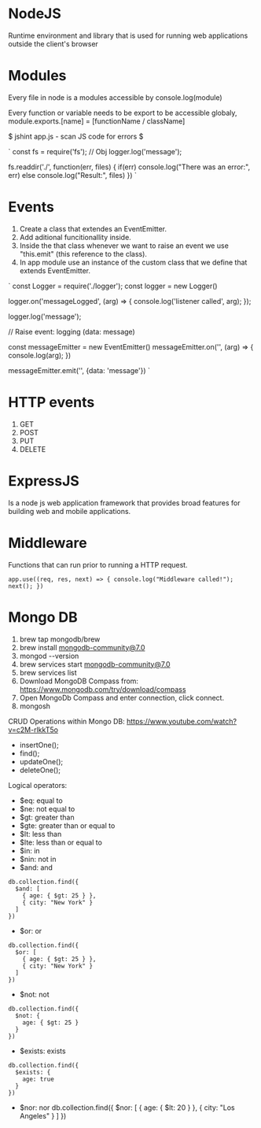 # NodeJS
Runtime environment and library that is used for running web applications outside the client's browser

# Modules
Every file in node is a modules accessible by console.log(module)

Every function or variable needs to be export to be accessible globaly, module.exports.[name] = [functionName / className]

$ jshint app.js - scan JS code for errors $

`
const fs = require('fs'); // Obj
logger.log('message');

fs.readdir('./', function(err, files) {
    if(err) console.log("There was an error:", err)
    else console.log("Result:", files)
})
`

# Events
1. Create a class that extendes an EventEmitter.
2. Add aditional funcitionallity inside.
3. Inside the that class whenever we want to raise an event we use "this.emit" (this reference to the class).
4. In app module use an instance of the custom class that we define that extends EventEmitter.

`
const Logger = require('./logger');
const logger = new Logger()

logger.on('messageLogged', (arg) => {
    console.log('listener called', arg);
});

logger.log('message');

// Raise event: logging (data: message)

const messageEmitter = new EventEmitter()
messageEmitter.on('', (arg) => {
    console.log(arg);
})

messageEmitter.emit('', {data: 'message'})
`

# HTTP events
1. GET
2. POST 
3. PUT
4. DELETE

# ExpressJS
Is a node js web application framework that provides broad features for building web and mobile applications. 

# Middleware
Functions that can run prior to running a HTTP request. 

`
app.use((req, res, next) => {
    console.log("Middleware called!");
    next();
})
`

# Mongo DB
1. brew tap mongodb/brew
2. brew install mongodb-community@7.0
3. mongod --version
4. brew services start mongodb-community@7.0
5. brew services list
6. Download MongoDB Compass from: https://www.mongodb.com/try/download/compass
7. Open MongoDb Compass and enter connection, click connect.
8. mongosh

CRUD Operations within Mongo DB: https://www.youtube.com/watch?v=c2M-rlkkT5o
- insertOne();
- find(); 
- updateOne();
- deleteOne();

Logical operators:
- $eq: equal to
- $ne: not equal to
- $gt: greater than
- $gte: greater than or equal to
- $lt: less than
- $lte: less than or equal to
- $in: in
- $nin: not in
- $and: and
```
db.collection.find({
  $and: [
    { age: { $gt: 25 } },
    { city: "New York" }
  ]
})
```
- $or: or
```
db.collection.find({
  $or: [
    { age: { $gt: 25 } },
    { city: "New York" }
  ]
})
```
- $not: not
```
db.collection.find({
  $not: {
    age: { $gt: 25 }
  }
})
```
- $exists: exists
```
db.collection.find({
  $exists: {
    age: true
  }
})
```
- $nor: nor
db.collection.find({
  $nor: [
    { age: { $lt: 20 } },
    { city: "Los Angeles" }
  ]
})

